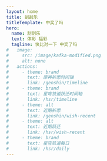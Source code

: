 ```yaml
---
layout: home
title: 刮刮乐
titleTemplate: 中奖了吗
hero:
  name: 刮刮乐
  text: 体彩 福彩
  tagline: 快比对一下 中奖了吗
#   image:
#     src: /image/kafka-modified.png
#     alt: none
#   actions:
#     - theme: brand
#       text: 原神祈愿时间轴
#       link: /genshin/timeline
#     - theme: brand
#       text: 星穹铁道跃迁时间轴
#       link: /hsr/timeline
#     - theme: alt
#       text: 近期祈愿
#       link: /genshin/wish-recent
#     - theme: alt
#       text: 近期跃迁
#       link: /hsr/wish-recent
#     - theme: brand
#       text: 星穹铁道每日
#       link: /hsr/daily      
---
```


<Lottery />

<script setup>
import Lottery from "./.vitepress/components/Lottery.vue";
</script>
